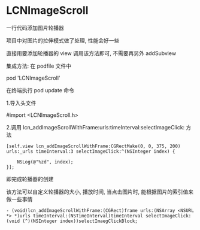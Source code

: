 # LCNImageScroll
一行代码添加图片轮播器

项目中对图片的拉伸模式做了处理, 性能会好一些

直接用要添加轮播器的 view 调用该方法即可, 不需要再另外 addSubview

集成方法:
在 podfile 文件中

  pod 'LCNImageScroll'
  
在终端执行 pod update 命令

1.导入头文件
 
 #import <LCNImageScroll.h>
  
2.调用 lcn_addImageScrollWithFrame:urls:timeInterval:selectImageClick: 方法

    [self.view lcn_addImageScrollWithFrame:CGRectMake(0, 0, 375, 200) urls:_urls timeInterval:3 selectImageClick:^(NSInteger index) {
        
        NSLog(@"%zd", index);
    }];
  
即完成轮播器的创建

该方法可以自定义轮播器的大小, 播放时间, 当点击图片时, 能根据图片的索引值来做一些事情

    - (void)lcn_addImageScrollWithFrame:(CGRect)frame urls:(NSArray <NSURL *> *)urls timeInterval:(NSTimeInterval)timeInterval selectImageClick:(void (^)(NSInteger index))selectImaegClickBlock;
  
